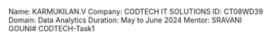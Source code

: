 Name: KARMUKILAN.V
Company: CODTECH IT SOLUTIONS
ID: CT08WD39
Domain: Data Analytics
Duration: May to June 2024
Mentor: SRAVANI GOUNI# CODTECH-Task1
